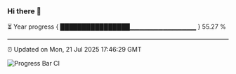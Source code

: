 ### Hi there 👋

⏳ Year progress { ████████████████▁▁▁▁▁▁▁▁▁▁▁▁▁▁ } 55.27 %

---

⏰ Updated on Mon, 21 Jul 2025 17:46:29 GMT

![Progress Bar CI](https://github.com/IshwaranRudhara/GIT-ACTION/workflows/Progress%20Bar%20CI/badge.svg)
